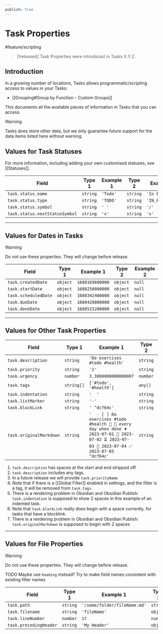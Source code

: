 ```yaml
---
publish: true
---
```


# Task Properties

<span class="related-pages">#feature/scripting</span>

> [!released]
> Task Properties were introduced in Tasks X.Y.Z.

## Introduction

In a growing number of locations, Tasks allows programmatic/scripting access to values in your Tasks:

- [[Grouping#Group by Function - Custom Groups]]

This documents all the available pieces of information in Tasks that you can access.

> [!warning]
> Tasks does store other data, but we only guarantee future support for the data items listed here without warning.

## Values for Task Statuses

For more information, including adding your own customised statuses, see [[Statuses]].

<!-- placeholder to force blank line before included text --> <!-- include: TaskProperties.test.task_status.approved.md -->

| Field | Type 1 | Example 1 | Type 2 | Example 2 |
| ----- | ----- | ----- | ----- | ----- |
| `task.status.name` | `string` | `'Todo'` | `string` | `'In Progress'` |
| `task.status.type` | `string` | `'TODO'` | `string` | `'IN_PROGRESS'` |
| `task.status.symbol` | `string` | `' '` | `string` | `'/'` |
| `task.status.nextStatusSymbol` | `string` | `'x'` | `string` | `'x'` |

<!-- placeholder to force blank line after included text --> <!-- endInclude -->

---

## Values for Dates in Tasks

> [!warning]
> Do not use these properties. They will change before release.

<!-- placeholder to force blank line before included text --> <!-- include: TaskProperties.test.task_dates.approved.md -->

| Field | Type 1 | Example 1 | Type 2 | Example 2 |
| ----- | ----- | ----- | ----- | ----- |
| `task.createdDate` | `object` | `1688169600000` | `object` | `null` |
| `task.startDate` | `object` | `1688256000000` | `object` | `null` |
| `task.scheduledDate` | `object` | `1688342400000` | `object` | `null` |
| `task.dueDate` | `object` | `1688428800000` | `object` | `null` |
| `task.doneDate` | `object` | `1688515200000` | `object` | `null` |

<!-- placeholder to force blank line after included text --> <!-- endInclude -->

---

## Values for Other Task Properties

<!-- placeholder to force blank line before included text --> <!-- include: TaskProperties.test.task_other_fields.approved.md -->

| Field | Type 1 | Example 1 | Type 2 | Example 2 |
| ----- | ----- | ----- | ----- | ----- |
| `task.description` | `string` | `'Do exercises #todo #health'` | `string` | `'minimal task'` |
| `task.priority` | `string` | `'2'` | `string` | `'3'` |
| `task.urgency` | `number` | `3.3000000000000007` | `number` | `1.9500000000000002` |
| `task.tags` | `string[]` | `['#todo', '#health']` | `any[]` | `[]` |
| `task.indentation` | `string` | `'  '` | `string` | `''` |
| `task.listMarker` | `string` | `'-'` | `string` | `'-'` |
| `task.blockLink` | `string` | `' ^dcf64c'` | `string` | `''` |
| `task.originalMarkdown` | `string` | `'  - [ ] Do exercises #todo #health 🔼 🔁 every day when done ➕ 2023-07-01 🛫 2023-07-02 ⏳ 2023-07-03 📅 2023-07-04 ✅ 2023-07-05 ^dcf64c'` | `string` | `'- [/] minimal task'` |

<!-- placeholder to force blank line after included text --> <!-- endInclude -->

1. `task.description` has spaces at the start and end stripped off.
1. `task.description` includes any tags.
1. In a future release we will provide `task.priorityName`
1. Note that if there is a [[Global Filter]] enabled in settings, and the filter is a tag, it will be removed from `task.tags`.
1. There is a rendering problem in Obsidian and Obsidian Publish: `task.indentation` is supposed to show 2 spaces in this example of an indented task.
1. Note that `task.blockLink` really does begin with a space currently, for tasks that have a blocklink.
1. There is a rendering problem in Obsidian and Obsidian Publish: `task.originalMarkdown` is supposed to begin with 2 spaces

---

## Values for File Properties

> [!warning]
> Do not use these properties. They will change before release.

TODO Maybe use `heading` instead? Try to make field names consistent with existing filter names

<!-- placeholder to force blank line before included text --> <!-- include: TaskProperties.test.task_file_properties.approved.md -->

| Field | Type 1 | Example 1 | Type 2 | Example 2 |
| ----- | ----- | ----- | ----- | ----- |
| `task.path` | `string` | `'/some/folder/fileName.md'` | `string` | `''` |
| `task.filename` | `string` | `'fileName'` | `object` | `null` |
| `task.lineNumber` | `number` | `17` | `number` | `0` |
| `task.precedingHeader` | `string` | `'My Header'` | `object` | `null` |

<!-- placeholder to force blank line after included text --> <!-- endInclude -->
